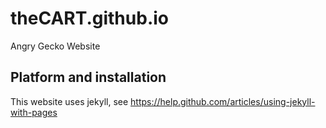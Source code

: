 theCART.github.io
=================

Angry Gecko Website

Platform and installation
-------------------------
This website uses jekyll, see https://help.github.com/articles/using-jekyll-with-pages
